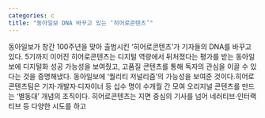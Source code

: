 ```yaml
---
categories: c
title: "동아일보 DNA 바꾸고 있는 ‘히어로콘텐츠’"
---
```

동아일보가 창간 100주년을 맞아 출범시킨 ‘히어로콘텐츠’가 기자들의 DNA를 바꾸고 있다. 5기까지 이어진 히어로콘텐츠는 디지털 역량에서 뒤처졌다는 평가를 받는 동아일보에 디지털화 성공 가능성을 보여줬고, 고품질 콘텐츠를 통해 독자의 관심을 이끌 수 있다는 것을 증명해냈다. 동아일보에 ‘퀄리티 저널리즘’의 가능성을 보여준 것이다.히어로콘텐츠팀은 기자·개발자·디자이너 등 십수 명이 수개월 간 모여 오리지널 콘텐츠를 만드는 ‘별동대’ 개념의 조직이다. 히어로콘텐츠는 지면 중심의 기사를 넘어 네러티브·인터랙티브 등 다양한 시도를 하고